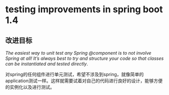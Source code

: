 # testing improvements in spring boot 1.4 #

## 改进目标 ##
*The easiest way to unit test any Spring @component is to not involve Spring at all!  It’s always best to try and structure your code so that classes can be instantiated and tested directly*.

对spring的任何组件进行单元测试，希望不涉及到spring，就像简单的application测试一样。这样就需要试着对自己的代码进行良好的设计，能够方便的实例化以及进行测试。


